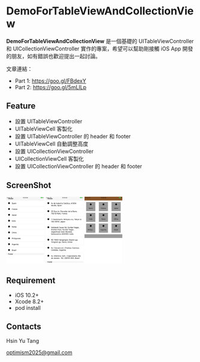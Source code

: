 # DemoForTableViewAndCollectionView

**DemoForTableViewAndCollectionView** 是一個基礎的 UITableViewController 和 UICollectionViewController 實作的專案，希望可以幫助剛接觸 iOS App 開發的朋友，如有錯誤也歡迎提出一起討論。

文章連結：
* Part 1: <https://goo.gl/FBdexY>
* Part 2: <https://goo.gl/5mLILp>
## Feature
* 設置 UITableViewController
* UITableViewCell 客製化
* 設置 UITableViewController 的 header 和 footer
* UITableViewCell 自動調整高度
* 設置 UICollectionViewController
* UICollectionViewCell 客製化
* 設置 UICollectionViewController 的 header 和 footer
## ScreenShot
<img src="https://github.com/CelesteTang/DemoForTableViewAndCollectionView/blob/master/ScreenShots/1.png?raw=true" width="20%" height="20%"> <img src="https://github.com/CelesteTang/DemoForTableViewAndCollectionView/blob/master/ScreenShots/2.png?raw=true" width="20%" height="20%">  <img src="https://github.com/CelesteTang/DemoForTableViewAndCollectionView/blob/master/ScreenShots/3.png?raw=true" width="20%" height="20%">

## Requirement
* iOS 10.2+
* Xcode 8.2+
* pod install
## Contacts
Hsin Yu Tang

<optimism2025@gmail.com>
